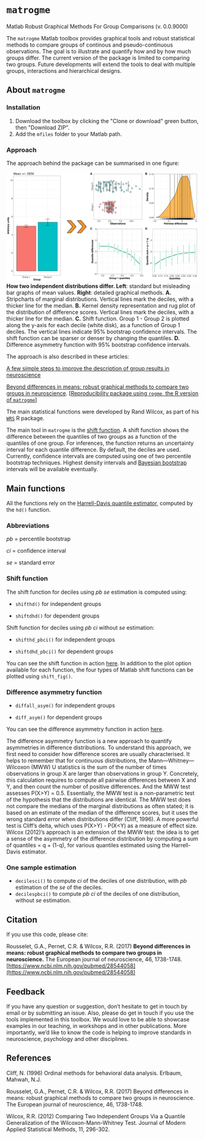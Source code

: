 # `matrogme`

Matlab Robust Graphical Methods For Group Comparisons (v. 0.0.9000)

The `matrogme` Matlab toolbox provides graphical tools and robust statistical methods to compare groups of continous and pseudo-continuous observations. The goal is to illustrate and quantify how and by how much groups differ. The current version of the package is limited to comparing two groups. Future developments will extend the tools to deal with multiple groups, interactions and hierarchical designs.

## About `matrogme`

### Installation

1. Download the toolbox by clicking the "Clone or download" green button, then "Download ZIP".
2. Add the `mfiles` folder to your Matlab path.

### Approach

The approach behind the package can be summarised in one figure:

![](docs/Figure1.png) **How two independent distributions differ. Left**: standard but misleading bar graphs of mean values. **Right**: detailed graphical methods. **A.** Stripcharts of marginal distributions. Vertical lines mark the deciles, with a thicker line for the median. **B.** Kernel density representation and rug plot of the distribution of difference scores. Vertical lines mark the deciles, with a thicker line for the median. **C.** Shift function. Group 1 - Group 2 is plotted along the y-axis for each decile (white disk), as a function of Group 1 deciles. The vertical lines indicate 95% bootstrap confidence intervals. The shift function can be sparser or denser by changing the quantiles. **D.** Difference asymmetry function with 95% bootstrap confidence intervals.

The approach is also described in these articles:

[A few simple steps to improve the description of group results in neuroscience](http://onlinelibrary.wiley.com/doi/10.1111/ejn.13400/full)

[Beyond differences in means: robust graphical methods to compare two groups in neuroscience](https://www.biorxiv.org/content/early/2017/03/27/121079). \[[Reproducibility package using `rogme`, the R version of `matrogme`](https://figshare.com/articles/Modern_graphical_methods_to_compare_two_groups_of_observations/4055970)\]

The main statistical functions were developed by Rand Wilcox, as part of his [`WRS`](https://dornsife.usc.edu/labs/rwilcox/software/) R package.

The main tool in `matrogme` is the [shift function](https://garstats.wordpress.com/2016/07/12/shift-function/). A shift function shows the difference between the quantiles of two groups as a function of the quantiles of one group. For inferences, the function returns an uncertainty interval for each quantile difference. By default, the deciles are used. Currently, confidence intervals are computed using one of two percentile bootstrap techniques. Highest density intervals and [Bayesian bootstrap](https://github.com/rasmusab/bayesboot) intervals will be available eventually.

## Main functions

All the functions rely on the [Harrell-Davis quantile estimator](https://garstats.wordpress.com/2016/06/09/the-harrell-davis-quantile-estimator/), computed by the `hd()` function.

### Abbreviations
*pb* = percentile bootstrap

*ci* = confidence interval

*se* = standard error

### Shift function
The shift function for deciles using *pb* *se* estimation is computed using:

- `shifthd()` for independent groups

- `shiftdhd()` for dependent groups

Shift function for deciles using *pb* *ci* without *se* estimation:

- `shifthd_pbci()` for independent groups

- `shiftdhd_pbci()` for dependent groups

You can see the shift function in action [here](https://garstats.wordpress.com/2016/07/29/matlab-shift-function/). In addition to the plot option available for each function, the four types of Matlab shift functions can be plotted using `shift_fig()`.

### Difference asymmetry function

- `diffall_asym()` for independent groups

- `diff_asym()` for dependent groups

You can see the difference asymmetry function in action [here](https://garstats.wordpress.com/2016/07/19/typical-differences/).

The difference asymmetry function is a new approach to quantify asymmetries in difference distributions. To understand this approach, we first need to consider how difference scores are usually characterised. It helps to remember that for continuous distributions, the Mann—Whitney—Wilcoxon (MWW) U statistics is the sum of the number of times observations in group X are larger than observations in group Y. Concretely, this calculation requires to compute all pairwise differences between X and Y, and then count the number of positive differences. And the MWW test assesses P(X>Y) = 0.5. Essentially, the MWW test is a non-parametric test of the hypothesis that the distributions are identical. The MWW test does not compare the medians of the marginal distributions as often stated; it is based on an estimate of the median of the difference scores, but it uses the wrong standard error when distributions differ (Cliff, 1996). A more powerful test is Cliff’s delta, which uses P(X>Y) - P(X<Y) as a measure of effect size. Wilcox (2012)’s approach is an extension of the MWW test: the idea is to get a sense of the asymmetry of the difference distribution by computing a sum of quantiles = q + (1-q), for various quantiles estimated using the Harrell-Davis estimator.

### One sample estimation
- `decilesci()` to compute *ci* of the deciles of one distribution, with *pb* estimation of the *se* of the deciles.
- `decilespbci()` to compute *pb* *ci* of the deciles of one distribution, without *se* estimation.

## Citation

If you use this code, please cite:

Rousselet, G.A., Pernet, C.R. & Wilcox, R.R. (2017)
**Beyond differences in means: robust graphical methods to compare two groups in neuroscience.**
The European journal of neuroscience, 46, 1738-1748.
[https://www.ncbi.nlm.nih.gov/pubmed/28544058](https://www.ncbi.nlm.nih.gov/pubmed/28544058)

## Feedback

If you have any question or suggestion, don’t hesitate to get in touch by email or by submitting an issue. Also, please do get in touch if you use the tools implemented in this toolbox. We would love to be able to showcase examples in our teaching, in workshops and in other publications. More importantly, we’d like to know the code is helping to improve standards in neuroscience, psychology and other disciplines.

## References

Cliff, N. (1996) Ordinal methods for behavioral data analysis. Erlbaum, Mahwah, N.J.

Rousselet, G.A., Pernet, C.R. & Wilcox, R.R. (2017) Beyond differences in means: robust graphical methods to compare two groups in neuroscience. The European journal of neuroscience, 46, 1738-1748.

Wilcox, R.R. (2012) Comparing Two Independent Groups Via a Quantile Generalization of the Wilcoxon-Mann-Whitney Test. Journal of Modern Applied Statistical Methods, 11, 296-302.
